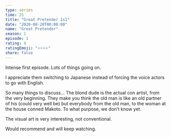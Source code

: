 ```yaml
---
type: series
time: 25
title: "Great Pretender 1x1"
date: "2020-08-20T00:00:00"
name: "Great Pretender"
season: 1
episode: 1
rating: 4
ratingEmoji: "⭐️⭐️⭐️⭐️"
share: false
---
```


Intense first episode. Lots of things going on.

I appreciate them switching to Japanese instead of forcing the voice actors to go with English.

So many things to discuss... The blond dude is the actual con artist, from the very beginning. They make you think the old man is like an old partner of his (could very well be) but everybody from the old man, to the woman at the house conned Makoto. To what purpose, we don't know yet.

The visual art is very interesting, not conventional.

Would recommend and will keep watching.
